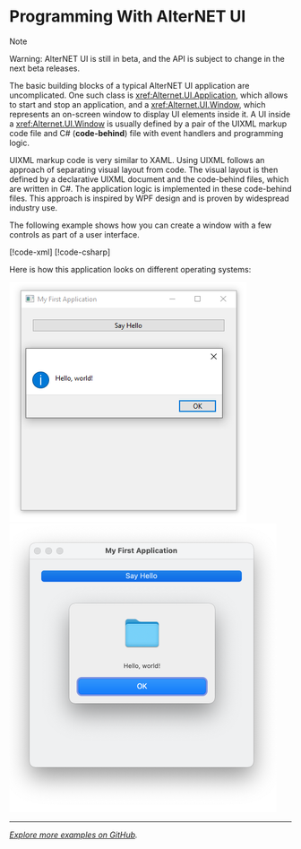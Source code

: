 # Programming With AlterNET UI

> [!NOTE]
> Warning: AlterNET UI is still in beta, and the API is subject to change in the next beta releases.

The basic building blocks of a typical AlterNET UI application are uncomplicated. One such class is <xref:Alternet.UI.Application>, which allows to start and stop an
application, and a <xref:Alternet.UI.Window>, which represents an on-screen window to display UI elements inside it.
A UI inside a <xref:Alternet.UI.Window> is usually defined by a pair
of the UIXML markup code file and C# (**code-behind**) file with event handlers and programming logic.

UIXML markup code is very similar to XAML. Using UIXML follows an approach of separating visual layout from code. The visual layout is then defined by
a declarative UIXML document and the code-behind files, which are written in C#. The application logic is implemented in these
code-behind files. This approach is inspired by WPF design and is proven by widespread industry use.

The following example shows how you can create a window with a few controls as part of a user interface. 

[!code-xml[](../tutorials/hello-world/examples/add-click-handler.uixml)]
[!code-csharp[](../tutorials/hello-world/examples/add-click-handler.uixml.cs)]

Here is how this application looks on different operating systems:

![Application on Windows](../tutorials/hello-world/visual-studio/images/message-box-on-click-windows.png)
![Application on macOS](../tutorials/hello-world/command-line/images/message-box-on-click-macos-window.png)

---
*[Explore more examples on GitHub](https://github.com/alternetsoft/alternet-ui-examples).*